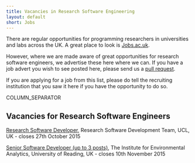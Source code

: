 ```yaml
---
title: Vacancies in Research Software Engineering
layout: default
short: Jobs
---
```


There are regular opportunities for programming researchers in universities and labs across the UK.
A great place to look is [Jobs.ac.uk](http://www.jobs.ac.uk/).

However, where we are made aware of great opportunities for research software engineers, we advertise these here where we can. If you have a job advert you wish to see posted here, please send us a [pull request](https://github.com/UKRSE/UKRSE.github.io).

If you are applying for a job from this list, please do tell the recruiting institution that you saw it here if you have the opportunity to do so.

COLUMN_SEPARATOR

Vacancies for Research Software Engineers
-----------------------

<!---
*There are no vacancies that we know of at present. Please let us know if you have one.*
-->

[Research Software Developer](http://bit.ly/rsdhire15), Research Software Development Team, UCL, UK - closes 27th October 2015

[Senior Software Developer (up to 3 posts)](https://www.reading.ac.uk/15/about/jobs/about-job-details.aspx?vacancy_id=0329439GoF), The Institute for Environmental Analytics, University of Reading, UK - closes 10th November 2015
